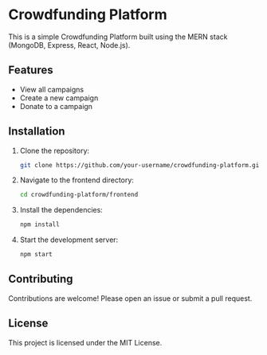 # Crowdfunding Platform

This is a simple Crowdfunding Platform built using the MERN stack (MongoDB, Express, React, Node.js).

## Features

- View all campaigns
- Create a new campaign
- Donate to a campaign

## Installation

1. Clone the repository:
    ```sh
    git clone https://github.com/your-username/crowdfunding-platform.git
    ```

2. Navigate to the frontend directory:
    ```sh
    cd crowdfunding-platform/frontend
    ```

3. Install the dependencies:
    ```sh
    npm install
    ```

4. Start the development server:
    ```sh
    npm start
    ```

## Contributing

Contributions are welcome! Please open an issue or submit a pull request.

## License

This project is licensed under the MIT License.